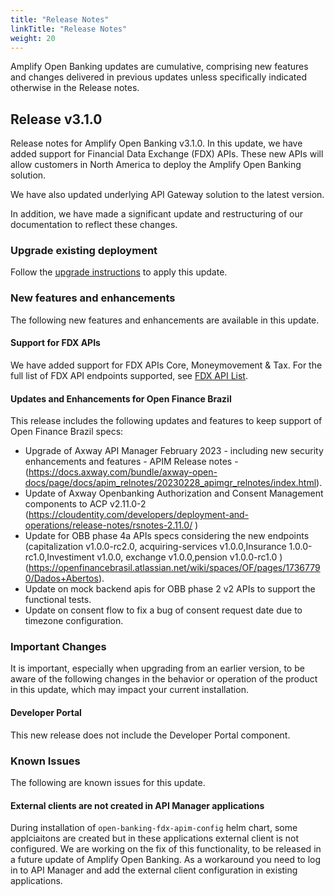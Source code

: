 ```yaml
---
title: "Release Notes"
linkTitle: "Release Notes"
weight: 20
---
```


Amplify Open Banking updates are cumulative, comprising new features and changes delivered in previous updates unless specifically indicated otherwise in the Release notes.

## Release v3.1.0
Release notes for Amplify Open Banking v3.1.0. In this update, we have added support for Financial Data Exchange (FDX) APIs. These new APIs will allow customers in North America to deploy the Amplify Open Banking solution.

We have also updated underlying API Gateway solution to the latest version.

In addition, we have made a significant update and restructuring of our documentation to reflect these changes.

### Upgrade existing deployment

Follow the [upgrade instructions](/docs/deployment/upgrade) to apply this update.

### New features and enhancements

The following new features and enhancements are available in this update.

#### Support for FDX APIs

We have added support for FDX APIs Core, Moneymovement & Tax. For the full list of FDX API endpoints supported, see [FDX API List](/docs/reference/fdx/#list-of-fdx-apis-included-in-amplify-open-banking). 

#### Updates and Enhancements for Open Finance Brazil

This release includes the following updates and features to keep support of Open Finance Brazil specs:
* Upgrade of Axway API Manager February 2023 - including new security enhancements and features - APIM Release notes - (https://docs.axway.com/bundle/axway-open-docs/page/docs/apim_relnotes/20230228_apimgr_relnotes/index.html).
* Update of Axway Openbanking Authorization and Consent Management components to ACP v2.11.0-2 (https://cloudentity.com/developers/deployment-and-operations/release-notes/rsnotes-2.11.0/ )
* Update for OBB phase 4a APIs specs considering the new endpoints (capitalization v1.0.0-rc2.0, acquiring-services v1.0.0,Insurance 1.0.0-rc1.0,Investiment v1.0.0, exchange v1.0.0,pension v1.0.0-rc1.0 ) (https://openfinancebrasil.atlassian.net/wiki/spaces/OF/pages/17367790/Dados+Abertos).
* Update on mock backend apis for OBB phase 2 v2 APIs to support the functional tests.
* Update on consent flow to fix a bug of consent request date due to timezone configuration.

### Important Changes

It is important, especially when upgrading from an earlier version, to be aware of the following changes in the behavior or operation of the product in this update, which may impact your current installation.

#### Developer Portal

This new release does not include the Developer Portal component. 


### Known Issues

The following are known issues for this update.

#### External clients are not created in API Manager applications

During installation of `open-banking-fdx-apim-config` helm chart, some applciaitons are created but in these applications external client is not configured. We are working on the fix of this functionality, to be released in a future update of Amplify Open Banking. As a workaround you need to log in to API Manager and add the external client configuration in existing applications.